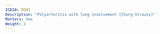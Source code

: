 ```yaml
---
ICD10: M301
Description: "Polyarteritis with lung involvement [Churg-Strauss]"
Matters: Yes
Weight: 2
---
```


